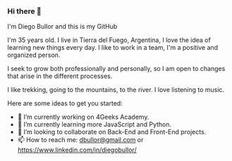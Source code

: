 ### Hi there 👋

I'm Diego Bullor and this is my GitHub

I'm 35 years old. I live in Tierra del Fuego, Argentina, I love the idea of learning new things every day. I like to work in a team, I'm a positive and organized person.

I seek to grow both professionally and personally, so I am open to changes that arise in the different processes.

I like trekking, going to the mountains, to the river. I love listening to music.


Here are some ideas to get you started:

- 🔭 I’m currently working on 4Geeks Academy.
- 🌱 I’m currently learning more JavaScript and Python.
- 👯 I’m looking to collaborate on Back-End and Front-End projects.
- 📫 How to reach me: dbullor@gmail.com or https://www.linkedin.com/in/diegobullor/
